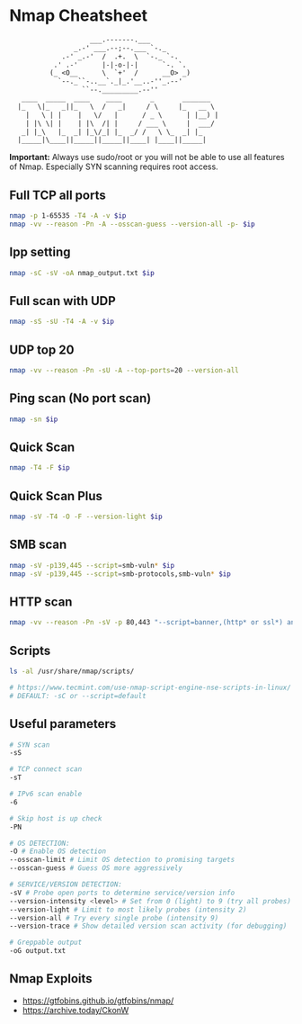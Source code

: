 # Nmap Cheatsheet
```default
                    ___.-------.___
                _.-' ___.--;--.___ `-._
             .-' _.-'  /  .+.  \  `-._ `-.
           .' .-'      |-|-o-|-|      `-. `.
          (_ <O__      \  `+'  /      __O> _)
            `--._``-..__`._|_.'__..-''_.--'
                  ``--._________.--''
   ____  _____  ____    ____       _       _______
  |_   \|_   _||_   \  /   _|     / \     |_   __ \
    |   \ | |    |   \/   |      / _ \      | |__) |
    | |\ \| |    | |\  /| |     / ___ \     |  ___/
   _| |_\   |_  _| |_\/_| |_  _/ /   \ \_  _| |_
  |_____|\____||_____||_____||____| |____||_____|
```

**Important:** Always use sudo/root or you will not be able to use all features of Nmap. Especially SYN scanning requires root access.

## Full TCP all ports
```bash
nmap -p 1-65535 -T4 -A -v $ip
nmap -vv --reason -Pn -A --osscan-guess --version-all -p- $ip
```

## Ipp setting
```bash
nmap -sC -sV -oA nmap_output.txt $ip
```

## Full scan with UDP
```bash
nmap -sS -sU -T4 -A -v $ip
```

## UDP top 20
```bash
nmap -vv --reason -Pn -sU -A --top-ports=20 --version-all
```

## Ping scan (No port scan) 
```bash
nmap -sn $ip
```

## Quick Scan
```bash
nmap -T4 -F $ip
```

## Quick Scan Plus
```bash
nmap -sV -T4 -O -F --version-light $ip
```

## SMB scan
```bash
nmap -sV -p139,445 --script=smb-vuln* $ip
nmap -sV -p139,445 --script=smb-protocols,smb-vuln* $ip
```

## HTTP scan
```bash
nmap -vv --reason -Pn -sV -p 80,443 "--script=banner,(http* or ssl*) and not (brute or broadcast or dos or external or http-slowloris* or fuzzer)" $ip
```

## Scripts
```bash
ls -al /usr/share/nmap/scripts/

# https://www.tecmint.com/use-nmap-script-engine-nse-scripts-in-linux/
# DEFAULT: -sC or --script=default
```

## Useful parameters
```bash
# SYN scan
-sS

# TCP connect scan
-sT

# IPv6 scan enable
-6

# Skip host is up check
-PN

# OS DETECTION:
-O # Enable OS detection
--osscan-limit # Limit OS detection to promising targets
--osscan-guess # Guess OS more aggressively

# SERVICE/VERSION DETECTION:
-sV # Probe open ports to determine service/version info
--version-intensity <level> # Set from 0 (light) to 9 (try all probes)
--version-light # Limit to most likely probes (intensity 2)
--version-all # Try every single probe (intensity 9)
--version-trace # Show detailed version scan activity (for debugging)

# Greppable output
-oG output.txt

```

## Nmap Exploits

* https://gtfobins.github.io/gtfobins/nmap/
* https://archive.today/CkonW